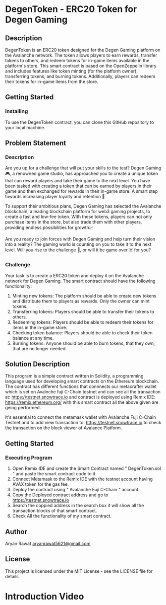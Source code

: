# DegenToken - ERC20 Token for Degen Gaming

## Description

DegenToken is an ERC20 token designed for the Degen Gaming platform on the Avalanche network. The token allows players to earn rewards, transfer tokens to others, and redeem tokens for in-game items available in the platform's store. This smart contract is based on the OpenZeppelin library and includes features like token minting (for the platform owner), transferring tokens, and burning tokens. Additionally, players can redeem their tokens for in-game items from the store.

## Getting Started

### Installing

To use the DegenToken contract, you can clone this GitHub repository to your local machine.

## Problem Statement

### Description

Are you up for a challenge that will put your skills to the test? Degen Gaming 🎮, a renowned game studio, has approached you to create a unique token that can reward players and take their game to the next level. You have been tasked with creating a token that can be earned by players in their game and then exchanged for rewards in their in-game store. A smart step towards increasing player loyalty and retention 🧠

To support their ambitious plans, Degen Gaming has selected the Avalanche blockchain, a leading blockchain platform for web3 gaming projects, to create a fast and low-fee token. With these tokens, players can not only purchase items in the store, but also trade them with other players, providing endless possibilities for growth📈

Are you ready to join forces with Degen Gaming and help turn their vision into a reality? The gaming world is counting on you to take it to the next level. Will you rise to the challenge 💪, or will it be game over ☠️ for you?

### Challenge

Your task is to create a ERC20 token and deploy it on the Avalanche network for Degen Gaming. The smart contract should have the following functionality:

1. Minting new tokens: The platform should be able to create new tokens and distribute them to  players as rewards. Only the owner can mint tokens.
2. Transferring tokens: Players should be able to transfer their tokens to others.
3. Redeeming tokens: Players should be able to redeem their tokens for items in the in-game store.
4. Checking token balance: Players should be able to check their token balance at any time.
5. Burning tokens: Anyone should be able to burn tokens, that they own, that are no longer needed.

## Solution Description
This program is a simple contract written in Solidity, a programming language used for developing smart contracts on the Ethereum blockchain. The contract has different functions that connnects our metacrafter wallet which is set on Avalnche fuji C-Chain testnet and can see all the transaction at: https://testnet.snowtrace.io and contract is deployed using Remix IDE: https://remix.ethereum.org/ with this smart contract all the above given are geing performed.

It's essential to connect the metamask wallet with Avalanche Fuji C-Chain Testnet and to add view transaction to: https://testnet.snowtrace.io to check the transaction on the block viewer of Avalance Platform.

## Getting Started

### Executing Program

1. Open Remix IDE and create the Smart Contract named " DegenToken.sol " and paste the smart contract code to it.
2. Connect Metamask to the Remix IDE with the testnet account having AVAX token for the gas fee.
3. Deploy the contract using " Avalanche Fuji C-Chain " account.
4. Copy the Deployed contract address and go to https://testnet.snowtrace.io 
5. Search the coppied address in the search box it will show all the transaction blocks of that smart contract.
6. Check All the functionality of my smart contract.


## Author

Aryan Rawat
aryanrawat5621@gmail.com

## License

This project is licensed under the MIT License - see the LICENSE file for details

# Introduction Video


